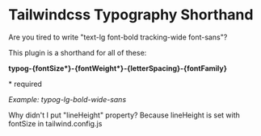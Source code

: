 # Tailwindcss Typography Shorthand

Are you tired to write "text-lg font-bold tracking-wide font-sans"?

This plugin is a shorthand for all of these:

__typog-{fontSize\*}-{fontWeight\*}-{letterSpacing}-{fontFamily}__

\* required

*Example: typog-lg-bold-wide-sans*

Why didn't I put "lineHeight" property?
Because lineHeight is set with fontSize in tailwind.config.js